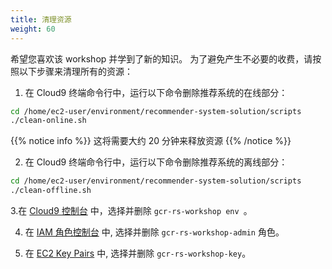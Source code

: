 ```yaml
---
title: 清理资源
weight: 60
---
```


希望您喜欢该 workshop 并学到了新的知识。 为了避免产生不必要的收费，请按照以下步骤来清理所有的资源： 

1. 在 Cloud9 终端命令行中，运行以下命令删除推荐系统的在线部分： 
```sh
cd /home/ec2-user/environment/recommender-system-solution/scripts
./clean-online.sh
```

{{% notice info %}}
这将需要大约 20 分钟来释放资源 
{{% /notice %}}

2. 在 Cloud9 终端命令行中，运行以下命令删除推荐系统的离线部分： 
```sh
cd /home/ec2-user/environment/recommender-system-solution/scripts
./clean-offline.sh
```

3.在 [Cloud9 控制台](https://ap-northeast-1.console.aws.amazon.com/cloud9/home?region=ap-northeast-1#) 中，选择并删除 `gcr-rs-workshop env `。

4. 在 [IAM 角色控制台](https://console.aws.amazon.com/iam/home#/roles) 中, 选择并删除 `gcr-rs-workshop-admin` 角色。

5. 在 [EC2 Key Pairs](https://ap-northeast-1.console.aws.amazon.com/ec2/v2/home?region=ap-northeast-1#KeyPairs:search=gcr-rs-workshop-key) 中, 选择并删除 `gcr-rs-workshop-key`。

